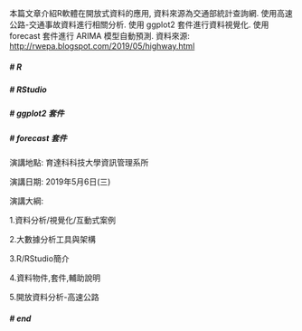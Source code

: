 本篇文章介紹R軟體在開放式資料的應用, 資料來源為交通部統計查詢網. 使用高速公路-交通事故資料進行相關分析.
使用 ggplot2 套件進行資料視覺化.
使用 forecast 套件進行 ARIMA 模型自動預測.
資料來源: http://rwepa.blogspot.com/2019/05/highway.html

##### # R
##### # RStudio
##### # ggplot2 套件
##### # forecast 套件

演講地點: 育達科科技大學資訊管理系所

演講日期: 2019年5月6日(三)

演講大綱:

1.資料分析/視覺化/互動式案例

2.大數據分析工具與架構

3.R/RStudio簡介

4.資料物件,套件,輔助說明

5.開放資料分析-高速公路
##### # end
